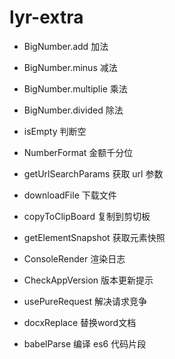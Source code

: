 # lyr-extra

- BigNumber.add 加法

- BigNumber.minus 减法

- BigNumber.multiplie 乘法

- BigNumber.divided 除法

- isEmpty 判断空

- NumberFormat 金额千分位

- getUrlSearchParams 获取 url 参数

- downloadFile 下载文件

- copyToClipBoard 复制到剪切板

- getElementSnapshot 获取元素快照

- ConsoleRender 渲染日志

- CheckAppVersion 版本更新提示

- usePureRequest  解决请求竞争

- docxReplace 替换word文档

- babelParse 编译 es6 代码片段